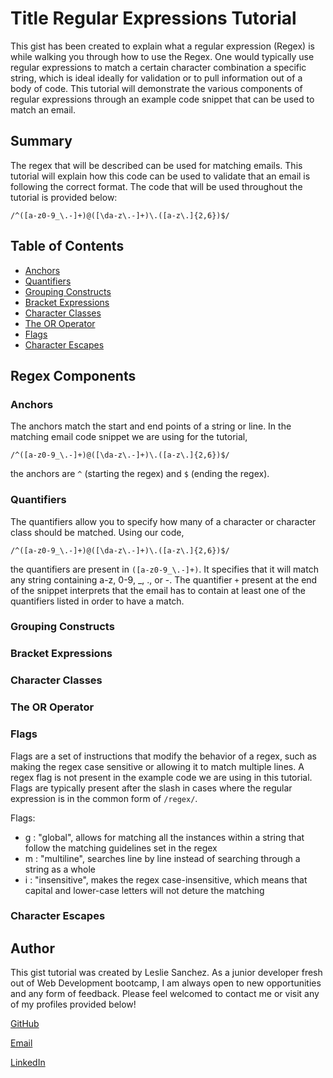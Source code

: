 # Title Regular Expressions Tutorial

This gist has been created to explain what a regular expression (Regex) is while walking you through how to use the Regex. One would typically use regular expressions to match a certain character combination a specific string, which is ideal ideally for validation or to pull information out of a body of code. This tutorial will demonstrate the various components of regular expressions through an example code snippet that can be used to match an email.

## Summary

The regex that will be described can be used for matching emails. This tutorial will explain how this code can be used to validate that an email is following the correct format. The code that will be used throughout the tutorial is provided below:

`/^([a-z0-9_\.-]+)@([\da-z\.-]+)\.([a-z\.]{2,6})$/`

## Table of Contents

- [Anchors](#anchors)
- [Quantifiers](#quantifiers)
- [Grouping Constructs](#grouping-constructs)
- [Bracket Expressions](#bracket-expressions)
- [Character Classes](#character-classes)
- [The OR Operator](#the-or-operator)
- [Flags](#flags)
- [Character Escapes](#character-escapes)

## Regex Components

### Anchors

The anchors match the start and end points of a string or line.
In the matching email code snippet we are using for the tutorial, 

`/^([a-z0-9_\.-]+)@([\da-z\.-]+)\.([a-z\.]{2,6})$/`

the anchors are `^` (starting the regex) and `$` (ending the regex).


### Quantifiers

The quantifiers allow you to specify how many of a character or character class should be matched.
Using our code, 

`/^([a-z0-9_\.-]+)@([\da-z\.-]+)\.([a-z\.]{2,6})$/` 

the quantifiers are present in `([a-z0-9_\.-]+)`. It specifies that it will match any string containing a-z, 0-9, _, ., or -. The quantifier `+` present at the end of the snippet interprets that the email has to contain at least one of the quantifiers listed in order to have a match.


### Grouping Constructs



### Bracket Expressions

### Character Classes

### The OR Operator

### Flags

Flags are a set of instructions that modify the behavior of a regex, such as making the regex case sensitive or allowing it to match multiple lines. A regex flag is not present in the example code we are using in this tutorial. Flags are typically present after the slash in cases where the regular expression is in the common form of `/regex/`.

Flags: 
* g : "global", allows for matching all the instances within a string that follow the matching guidelines set in the regex
* m : "multiline", searches line by line instead of searching through a string as a whole
* i : "insensitive", makes the regex case-insensitive, which means that capital and lower-case letters will not deture the matching


### Character Escapes

## Author

This gist tutorial was created by Leslie Sanchez.
As a junior developer fresh out of Web Development bootcamp, I am always open to new opportunities and any form of feedback.
Please feel welcomed to contact me or visit any of my profiles provided below!

[GitHub](https://github.com/lexslie)

[Email](lesliiee727@gmail.com)

[LinkedIn](https://www.linkedin.com/in/leslie-sanchez-903241167/)
